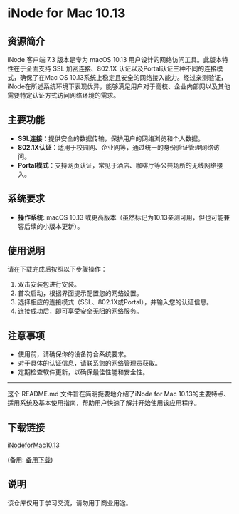 # iNode for Mac 10.13

## 资源简介

iNode 客户端 7.3 版本是专为 macOS 10.13 用户设计的网络访问工具。此版本特性在于全面支持 SSL 加密连接、802.1X 认证以及Portal认证三种不同的连接模式，确保了在Mac OS 10.13系统上稳定且安全的网络接入能力。经过亲测验证，iNode在所述系统环境下表现优异，能够满足用户对于高校、企业内部网以及其他需要特定认证方式访问网络环境的需求。

## 主要功能

- **SSL连接**：提供安全的数据传输，保护用户的网络浏览和个人数据。
- **802.1X认证**：适用于校园网、企业网等，通过统一的身份验证管理网络访问。
- **Portal模式**：支持网页认证，常见于酒店、咖啡厅等公共场所的无线网络接入。
  
## 系统要求

- **操作系统**: macOS 10.13 或更高版本（虽然标记为10.13亲测可用，但也可能兼容后续的小版本更新）。

## 使用说明

请在下载完成后按照以下步骤操作：
1. 双击安装包进行安装。
2. 首次启动，根据界面提示配置您的网络设置。
3. 选择相应的连接模式（SSL、802.1X或Portal），并输入您的认证信息。
4. 连接成功后，即可享受安全无阻的网络服务。

## 注意事项

- 使用前，请确保你的设备符合系统要求。
- 对于具体的认证信息，请联系您的网络管理员获取。
- 定期检查软件更新，以确保最佳性能和安全性。

---

这个 README.md 文件旨在简明扼要地介绍了iNode for Mac 10.13的主要特点、适用系统及基本使用指南，帮助用户快速了解并开始使用该应用程序。

## 下载链接
[iNodeforMac10.13](https://pan.quark.cn/s/68d470f0c6ed) 

(备用: [备用下载](https://pan.baidu.com/s/1d4TPmprpN-iCXsGQIUX_8A?pwd=1234))

## 说明

该仓库仅用于学习交流，请勿用于商业用途。

